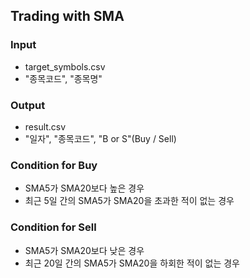 ## Trading with SMA

### Input

- target_symbols.csv
- "종목코드", "종목명"

### Output

- result.csv
- "일자", "종목코드", "B or S"(Buy / Sell)

### Condition for Buy

- SMA5가 SMA20보다 높은 경우
- 최근 5일 간의 SMA5가 SMA20을 초과한 적이 없는 경우

### Condition for Sell

- SMA5가 SMA20보다 낮은 경우
- 최근 20일 간의 SMA5가 SMA20을 하회한 적이 없는 경우
